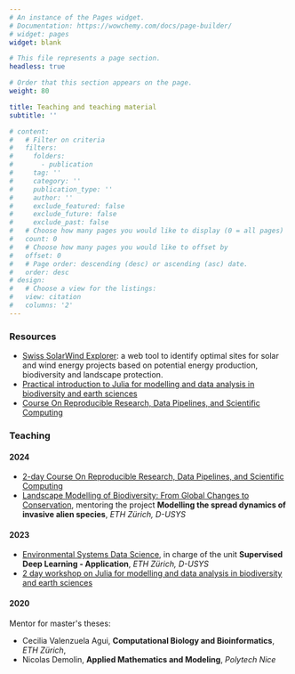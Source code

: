 ```yaml
---
# An instance of the Pages widget.
# Documentation: https://wowchemy.com/docs/page-builder/
# widget: pages
widget: blank

# This file represents a page section.
headless: true

# Order that this section appears on the page.
weight: 80

title: Teaching and teaching material
subtitle: ''

# content:
#   # Filter on criteria
#   filters:
#     folders:
#       - publication
#     tag: ''
#     category: ''
#     publication_type: ''
#     author: ''
#     exclude_featured: false
#     exclude_future: false
#     exclude_past: false
#   # Choose how many pages you would like to display (0 = all pages)
#   count: 0
#   # Choose how many pages you would like to offset by
#   offset: 0
#   # Page order: descending (desc) or ascending (asc) date.
#   order: desc
# design:
#   # Choose a view for the listings:
#   view: citation
#   columns: '2'
---
```

### Resources
- [Swiss SolarWind Explorer](https://swiss-solarwind-explorer.ethz.ch): a web tool to identify optimal sites for solar and wind energy projects based on potential energy production, biodiversity and landscape protection.
- [Practical introduction to Julia for modelling and data analysis in biodiversity and earth sciences](https://github.com/vboussange/WSLJuliaWorkshop2023)
- [Course On Reproducible Research, Data Pipelines, and Scientific Computing](https://github.com/mauro3/CORDS/)

### Teaching
#### 2024
- [2-day Course On Reproducible Research, Data Pipelines, and Scientific Computing](https://www.wsl.ch/en/projects/cords/)
- [Landscape Modelling of Biodiversity: From Global Changes to Conservation](https://ele.ethz.ch/education/landscape_modelling.html), mentoring the project **Modelling the spread dynamics of invasive alien species**, *ETH Zürich, D-USYS*

#### 2023
- [Environmental Systems Data Science](https://ele.ethz.ch/education/environmental_systems_data_science.html), in charge of the unit **Supervised Deep Learning - Application**, *ETH Zürich, D-USYS*
- [2 day workshop on Julia for modelling and data analysis in biodiversity and earth sciences](https://www.wsl.ch/de/ueber-die-wsl/die-wsl-im-dialog/details/practical-introduction-to-julia-for-modelling-and-data-analysis-in-biodiversity-and-earth-sciences/)

#### 2020
Mentor for master's theses:
- Cecilia Valenzuela Agui, **Computational Biology and Bioinformatics**, *ETH Zürich*,
- Nicolas Demolin, **Applied Mathematics and Modeling**, *Polytech Nice*

